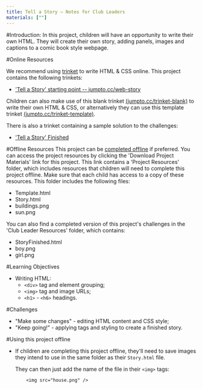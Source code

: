 ```yaml
---
title: Tell a Story — Notes for Club Leaders
materials: [""]
---
```


#Introduction:
In this project, children will have an opportunity to write their own HTML. They will create their own story, adding panels, images and captions to a comic book style webpage.

#Online Resources

We recommend using [trinket](https://trinket.io/) to write HTML & CSS online. This project contains the following trinkets:

+ ['Tell a Story' starting point -- jumpto.cc/web-story](http://jumpto.cc/web-story)

Children can also make use of this blank trinket [(jumpto.cc/trinket-blank)](http://jumpto.cc/trinket-blank) to write their own HTML & CSS, or alternatively they can use this template trinket [(jumpto.cc/trinket-template)](http://jumpto.cc/trinket-template).

There is also a trinket containing a sample solution to the challenges:

+ ['Tell a Story' Finished](https://trinket.io/html/c8afdef912)

#Offline Resources
This project can be [completed offline](../offline.html) if preferred. You can access the project resources by clicking the 'Download Project Materials' link for this project. This link contains a 'Project Resources' folder, which includes resources that children will need to complete this project offline. Make sure that each child has access to a copy of these resources. This folder includes the following files:

+ Template.html
+ Story.html
+ buildings.png
+ sun.png

You can also find a completed version of this project's challenges in the 'Club Leader Resources' folder, which contains:

+ StoryFinished.html
+ boy.png
+ girl.png

#Learning Objectives
+ Writing HTML:
	+ `<div>` tag and element grouping;
	+ `<img>` tag and image URLs;
	+ `<h1>` - `<h6>` headings.

#Challenges
+ "Make some changes" - editing HTML content and CSS style;
+ "Keep going!" - applying tags and styling to create a finished story.

#Using this project offline
+ If children are completing this project offline, they'll need to save images they intend to use in the same folder as their `Story.html` file.

	They can then just add the name of the file in their `<img>` tags:

	```
		<img src="house.png" />
	``` 